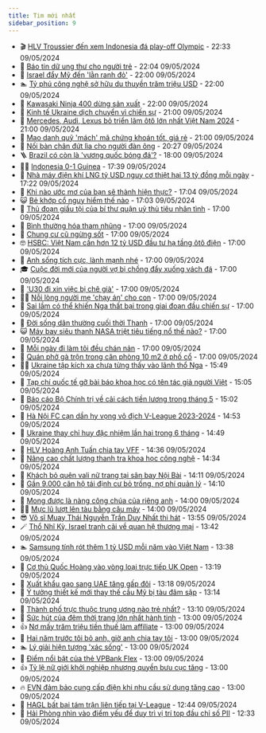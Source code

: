 ```yaml
---
title: Tim mới nhất
sidebar_position: 9
---
```


<!-- vnexpress-tin-moi-nhat:START -->
- 🎬 [HLV Troussier đến xem Indonesia đá play-off Olympic](https://vnexpress.net/hlv-troussier-den-xem-indonesia-da-play-off-olympic-4744209.html) - 22:33 09/05/2024
- 🐎 [Báo tin dữ ung thư cho người trẻ](https://vnexpress.net/bao-tin-du-ung-thu-cho-nguoi-tre-4741443.html) - 22:04 09/05/2024
- 🦍 [Israel đẩy Mỹ đến &#39;lằn ranh đỏ&#39;](https://vnexpress.net/israel-day-my-den-lan-ranh-do-4743796.html) - 22:00 09/05/2024
- 🏊 [Tỷ phú công nghệ sở hữu du thuyền trăm triệu USD](https://vnexpress.net/ty-phu-cong-nghe-so-huu-du-thuyen-tram-trieu-usd-4742655.html) - 22:00 09/05/2024
- 🎊 [Kawasaki Ninja 400 dừng sản xuất](https://vnexpress.net/kawasaki-ninja-400-dung-san-xuat-4743901.html) - 22:00 09/05/2024
- 🎃 [Kinh tế Ukraine dịch chuyển vì chiến sự](https://vnexpress.net/kinh-te-ukraine-dich-chuyen-vi-chien-su-4744025.html) - 21:00 09/05/2024
- 🧰 [Mercedes, Audi, Lexus bỏ triển lãm ôtô lớn nhất Việt Nam 2024](https://vnexpress.net/mercedes-audi-lexus-bo-trien-lam-oto-lon-nhat-viet-nam-2024-4744047.html) - 21:00 09/05/2024
- 🔭 [Mạo danh quỹ &#39;mách&#39; mã chứng khoán tốt, giá rẻ](https://vnexpress.net/mao-danh-quy-mach-ma-chung-khoan-tot-gia-re-4744200.html) - 21:00 09/05/2024
- 🫶 [Nối bàn chân đứt lìa cho người đàn ông](https://vnexpress.net/noi-ban-chan-dut-lia-cho-nguoi-dan-ong-4743805.html) - 20:27 09/05/2024
- 🪜 [Brazil có còn là &#39;vương quốc bóng đá&#39;?](https://vnexpress.net/brazil-co-con-la-vuong-quoc-bong-da-4744029.html) - 18:00 09/05/2024
- 👨‍🏫 [Indonesia 0-1 Guinea](https://vnexpress.net/indonesia-0-1-guinea-4744207.html) - 17:39 09/05/2024
- 🎊 [Nhà máy điện khí LNG tỷ USD nguy cơ thiệt hại 13 tỷ đồng mỗi ngày](https://vnexpress.net/nha-may-dien-khi-lng-nguy-co-thiet-hai-13-ty-dong-moi-ngay-4744206.html) - 17:22 09/05/2024
- 🎊 [Khi nào ước mơ của bạn sẽ thành hiện thực?](https://vnexpress.net/khi-nao-uoc-mo-cua-ban-se-thanh-hien-thuc-4743202.html) - 17:04 09/05/2024
- 😺 [Bẻ khớp cổ nguy hiểm thế nào](https://vnexpress.net/be-khop-co-nguy-hiem-the-nao-4744026.html) - 17:03 09/05/2024
- 🐘 [Thủ đoạn giấu tội của bí thư quận uỷ thủ tiêu nhân tình](https://vnexpress.net/thu-doan-giau-toi-cua-bi-thu-quan-uy-thu-tieu-nhan-tinh-4744192.html) - 17:00 09/05/2024
- 🌁 [Bình thường hóa tham nhũng](https://vnexpress.net/binh-thuong-hoa-tham-nhung-4744133.html) - 17:00 09/05/2024
- 🐲 [Chung cư cũ ngừng sốt](https://vnexpress.net/chung-cu-cu-ngung-sot-4744114.html) - 17:00 09/05/2024
- 🤓 [HSBC: Việt Nam cần hơn 12 tỷ USD đầu tư hạ tầng ôtô điện](https://vnexpress.net/hsbc-viet-nam-can-hon-12-ty-usd-dau-tu-ha-tang-oto-dien-4744063.html) - 17:00 09/05/2024
- 💪 [Anh sống tích cực, lành mạnh nhé](https://vnexpress.net/anh-song-tich-cuc-lanh-manh-nhe-4744062.html) - 17:00 09/05/2024
- 🎓 [Cuộc đời mới của người vợ bị chồng đẩy xuống vách đá](https://vnexpress.net/cuoc-doi-moi-cua-nguoi-vo-bi-chong-day-xuong-vach-da-4744061.html) - 17:00 09/05/2024
- 🫣 [&#39;U30 đi xin việc bị chê già&#39;](https://vnexpress.net/u30-di-xin-viec-bi-che-gia-4744030.html) - 17:00 09/05/2024
- 🧑‍💻 [Nỗi lòng người mẹ &#39;chạy án&#39; cho con](https://vnexpress.net/noi-long-nguoi-me-chay-an-cho-con-4744007.html) - 17:00 09/05/2024
- 🐲 [Sai lầm có thể khiến Nga thất bại trong giai đoạn đầu chiến sự](https://vnexpress.net/sai-lam-co-the-khien-nga-that-bai-trong-giai-doan-dau-chien-su-4743938.html) - 17:00 09/05/2024
- 🌝 [Đời sống dân thường cuối thời Thanh](https://vnexpress.net/doi-song-dan-thuong-cuoi-thoi-thanh-4743920.html) - 17:00 09/05/2024
- 😺 [Máy bay siêu thanh NASA triệt tiêu tiếng nổ thế nào?](https://vnexpress.net/may-bay-sieu-thanh-nasa-triet-tieu-tieng-no-the-nao-4743794.html) - 17:00 09/05/2024
- 🐎 [Mỗi ngày đi làm tôi đều chán nản](https://vnexpress.net/moi-ngay-di-lam-toi-deu-chan-nan-4743023.html) - 17:00 09/05/2024
- 🎡 [Quán phở gà trộn trong căn phòng 10 m2 ở phố cổ](https://vnexpress.net/quan-pho-ga-tron-trong-can-phong-10-m2-o-pho-co-4742527.html) - 17:00 09/05/2024
- 👨‍🏫 [Ukraine tập kích xa chưa từng thấy vào lãnh thổ Nga](https://vnexpress.net/ukraine-tap-kich-xa-chua-tung-thay-vao-lanh-tho-nga-4744193.html) - 15:49 09/05/2024
- 🦆 [Tạp chí quốc tế gỡ bài báo khoa học có tên tác giả người Việt](https://vnexpress.net/tap-chi-quoc-te-go-bai-bao-khoa-hoc-co-ten-tac-gia-nguoi-viet-4744128.html) - 15:05 09/05/2024
- 🚦 [Báo cáo Bộ Chính trị về cải cách tiền lương trong tháng 5](https://vnexpress.net/bao-cao-bo-chinh-tri-ve-cai-cach-tien-luong-trong-thang-5-4744188.html) - 15:02 09/05/2024
- 💫 [Hà Nội FC cạn dần hy vọng vô địch V-League 2023-2024](https://vnexpress.net/ha-noi-fc-can-dan-hy-vong-vo-dich-v-league-2023-2024-4744183.html) - 14:53 09/05/2024
- 🎉 [Ukraine thay chỉ huy đặc nhiệm lần hai trong 6 tháng](https://vnexpress.net/ukraine-thay-chi-huy-dac-nhiem-lan-hai-trong-6-thang-4744186.html) - 14:49 09/05/2024
- 🌋 [HLV Hoàng Anh Tuấn chia tay VFF](https://vnexpress.net/hlv-hoang-anh-tuan-chia-tay-vff-4743278.html) - 14:36 09/05/2024
- 🤖 [Nâng cao chất lượng thanh tra khoa học công nghệ](https://vnexpress.net/nang-cao-chat-luong-thanh-tra-khoa-hoc-cong-nghe-4743915.html) - 14:34 09/05/2024
- 🦏 [Khách bỏ quên vali nữ trang tại sân bay Nội Bài](https://vnexpress.net/khach-bo-quen-vali-nu-trang-tai-san-bay-noi-bai-4744180.html) - 14:11 09/05/2024
- 🦩 [Gần 9.000 căn hộ tái định cư bỏ trống, nợ phí quản lý](https://vnexpress.net/gan-9-000-can-ho-tai-dinh-cu-bo-trong-no-phi-quan-ly-4744154.html) - 14:10 09/05/2024
- 👺 [Mong được là nàng công chúa của riêng anh](https://vnexpress.net/mong-duoc-la-nang-cong-chua-cua-rieng-anh-4744023.html) - 14:00 09/05/2024
- 🧑‍🏫 [Mực lũ lượt lên tàu bằng câu máy](https://vnexpress.net/muc-lu-luot-len-tau-bang-cau-may-4743106.html) - 14:00 09/05/2024
- 😎 [Võ sĩ Muay Thái Nguyễn Trần Duy Nhất thi hát](https://vnexpress.net/vo-si-muay-thai-nguyen-tran-duy-nhat-thi-hat-4744138.html) - 13:55 09/05/2024
- 🪄 [Thổ Nhĩ Kỳ, Israel tranh cãi về quan hệ thương mại](https://vnexpress.net/tho-nhi-ky-israel-tranh-cai-ve-quan-he-thuong-mai-4744181.html) - 13:42 09/05/2024
- 🏊 [Samsung tính rót thêm 1 tỷ USD mỗi năm vào Việt Nam](https://vnexpress.net/samsung-se-dau-tu-them-1-ty-usd-moi-nam-tai-viet-nam-4744177.html) - 13:38 09/05/2024
- 💃 [Cơ thủ Quốc Hoàng vào vòng loại trực tiếp UK Open](https://vnexpress.net/co-thu-quoc-hoang-vao-vong-loai-truc-tiep-uk-open-4744178.html) - 13:19 09/05/2024
- 🦆 [Xuất khẩu gạo sang UAE tăng gấp đôi](https://vnexpress.net/xuat-khau-gao-sang-uae-tang-gap-doi-4744108.html) - 13:18 09/05/2024
- 🎊 [Ý tưởng thiết kế mới thay thế cầu Mỹ bị tàu đâm sập](https://vnexpress.net/y-tuong-thiet-ke-moi-thay-the-cau-my-bi-tau-dam-sap-4743791.html) - 13:14 09/05/2024
- 👺 [Thành phố trực thuộc trung ương nào trẻ nhất?](https://vnexpress.net/thanh-pho-truc-thuoc-trung-uong-nao-tre-nhat-4744167.html) - 13:10 09/05/2024
- 🎡 [Sức hút của đêm thời trang lớn nhất hành tinh](https://vnexpress.net/suc-hut-cua-dem-thoi-trang-lon-nhat-hanh-tinh-4743985.html) - 13:00 09/05/2024
- 👍 [Nợ mấy trăm triệu tiền thuế làm affiliate](https://vnexpress.net/no-may-tram-trieu-tien-thue-lam-affiliate-khien-toi-mat-an-mat-ngu-4743919.html) - 13:00 09/05/2024
- 🐎 [Hai năm trước tôi bỏ anh, giờ anh chia tay tôi](https://vnexpress.net/hai-nam-truoc-toi-bo-anh-gio-anh-chia-tay-toi-4743866.html) - 13:00 09/05/2024
- 🏊 [Lý giải hiện tượng &#39;xác sống&#39;](https://vnexpress.net/ly-giai-hien-tuong-xac-song-4744179.html) - 13:00 09/05/2024
- 🦩 [Điểm nổi bật của thẻ VPBank Flex](https://vnexpress.net/diem-noi-bat-cua-the-vpbank-flex-4744147.html) - 13:00 09/05/2024
- 👍 [Tỷ lệ nữ giới khởi nghiệp nhượng quyền bưu cục tăng](https://vnexpress.net/ty-le-nu-gioi-khoi-nghiep-nhuong-quyen-buu-cuc-tang-4744102.html) - 13:00 09/05/2024
- 🔥 [EVN đảm bảo cung cấp điện khi nhu cầu sử dụng tăng cao](https://vnexpress.net/evn-dam-bao-cung-cap-dien-khi-nhu-cau-su-dung-tang-cao-4744012.html) - 13:00 09/05/2024
- 💄 [HAGL bất bại tám trận liên tiếp tại V-League](https://vnexpress.net/hagl-bat-bai-tam-tran-lien-tiep-tai-v-league-4744172.html) - 12:44 09/05/2024
- 🤡 [Hải Phòng nhìn vào điểm yếu để duy trì vị trí top đầu chỉ số PII](https://vnexpress.net/hai-phong-nhin-vao-diem-yeu-de-duy-tri-vi-tri-top-dau-chi-so-pii-4744161.html) - 12:33 09/05/2024<!-- vnexpress-tin-moi-nhat:END -->
